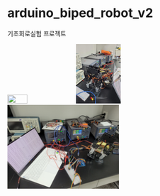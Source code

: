 # arduino_biped_robot_v2
기초회로실험 프로젝트     
      
<img src="/img/biped_v2.gif" width="30%" height="30%"></img>
<img src="/img/biped_v2_1.jpg" width="20%" height="20%"></img>
<img src="/img/biped_v2_2.jpg" width="50%" height="50%"></img>
